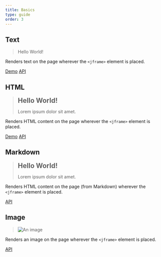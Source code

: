 ```yaml
---
title: Basics
type: guide
order: 3
---
```


## Text

> Hello World!

Renders text on the page wherever the `<jframe>` element is placed.

<a class="button" href="https://jsfiddle.net/jframe/hvnx6p0q/" target="_blank">Demo</a> <a class="button white api-link" href>API</a>

## HTML

> <h2 style="margin: 2px 0 !important; padding: 0; border: none;">Hello World!</h2><p>Lorem ipsum dolor sit amet.</p>

Renders HTML content on the page wherever the `<jframe>` element is placed.

<a class="button" href="https://jsfiddle.net/jframe/m0k1p0td/" target="_blank">Demo</a> <a class="button white api-link" href>API</a>

## Markdown

> <h2 style="margin: 2px 0 !important; padding: 0; border: none;">Hello World!</h2><p>Lorem ipsum dolor sit amet.</p>

Renders HTML content on the page (from Markdown) wherever the `<jframe>` element is placed.

<a class="button white api-link" href>API</a>


## Image

> <img src="https://res.cloudinary.com/jframe/image/upload/c_fill,h_200,w_600/v1481693531/library-image.jpg" alt="An image">

Renders an image on the page wherever the `<jframe>` element is placed.

<a class="button white api-link" href>API</a>
